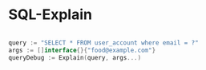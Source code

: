 SQL-Explain
===========

```go

query := "SELECT * FROM user_account where email = ?"
args := []interface{}{"food@example.com"}
queryDebug := Explain(query, args...)
```